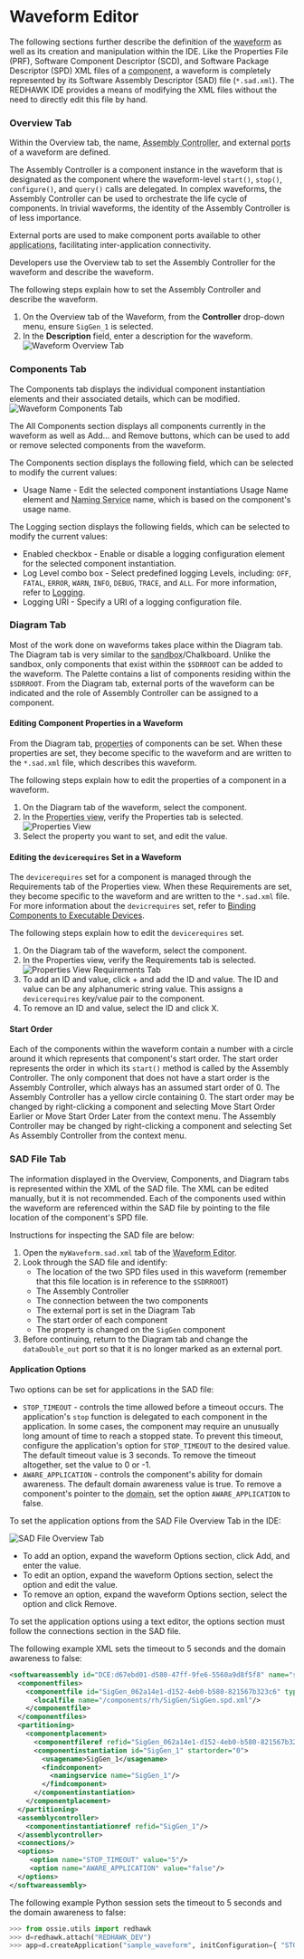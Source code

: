 # Waveform Editor

The following sections further describe the definition of the <abbr title="See Glossary.">waveform</abbr> as well as its creation and manipulation within the IDE. Like the Properties File (PRF), Software Component Descriptor (SCD), and Software Package Descriptor (SPD) XML files of a <abbr title="See Glossary.">component</abbr>, a waveform is completely represented by its Software Assembly Descriptor (SAD) file (`*.sad.xml`). The REDHAWK IDE provides a means of modifying the XML files without the need to directly edit this file by hand.

### Overview Tab

Within the Overview tab, the name, <abbr title="See Glossary.">Assembly Controller</abbr>, and external <abbr title="See Glossary.">ports</abbr> of a waveform are defined.

The Assembly Controller is a component instance in the waveform that is designated as the component where the waveform-level `start()`, `stop()`, `configure()`, and `query()` calls are delegated. In complex waveforms, the Assembly Controller can be used to orchestrate the life cycle of components. In trivial waveforms, the identity of the Assembly Controller is of less importance.

External ports are used to make component ports available to other <abbr title="See Glossary.">applications</abbr>, facilitating inter-application connectivity.

Developers use the Overview tab to set the Assembly Controller for the waveform and describe the waveform.

The following steps explain how to set the Assembly Controller and describe the waveform.

1.  On the Overview tab of the Waveform, from the **Controller** drop-down menu, ensure `SigGen_1` is selected.
2.  In the **Description** field, enter a description for the waveform.
![Waveform Overview Tab](img/REDHAWK_Waveform_Overview_Tab.png)

### Components Tab

The Components tab displays the individual component instantiation elements and their associated details, which can be modified.
![Waveform Components Tab](img/Components_Tab.png)

The All Components section displays all components currently in the waveform as well as Add... and Remove buttons, which can be used to add or remove selected components from the waveform.

The Components section displays the following field, which can be selected to modify the current values:

  - Usage Name - Edit the selected component instantiations Usage Name element and <abbr title="See Glossary.">Naming Service</abbr> name, which is based on the component's usage name.

The Logging section displays the following fields, which can be selected to modify the current values:

  - Enabled checkbox - Enable or disable a logging configuration element for the selected component instantiation.
  - Log Level combo box - Select predefined logging Levels, including: `OFF`, `FATAL`, `ERROR`, `WARN`, `INFO`, `DEBUG`, `TRACE`, and `ALL`. For more information, refer to [Logging](../logging/_index.html).
  - Logging URI - Specify a URI of a logging configuration file.

### Diagram Tab

Most of the work done on waveforms takes place within the Diagram tab. The Diagram tab is very similar to the <abbr title="See Glossary.">sandbox</abbr>/Chalkboard. Unlike the sandbox, only components that exist within the `$SDRROOT` can be added to the waveform. The Palette contains a list of components residing within the `$SDRROOT`. From the Diagram tab, external ports of the waveform can be indicated and the role of Assembly Controller can be assigned to a component.

#### Editing Component Properties in a Waveform

From the Diagram tab, <abbr title="See Glossary.">properties</abbr> of components can be set. When these properties are set, they become specific to the waveform and are written to the `*.sad.xml` file, which describes this waveform.

The following steps explain how to edit the properties of a component in a waveform.

1.  On the Diagram tab of the waveform, select the component.
2.  In the <abbr title="See Glossary.">Properties view</abbr>, verify the Properties tab is selected.
![Properties View](img/properties.png)
3.  Select the property you want to set, and edit the value.

#### Editing the `devicerequires` Set in a Waveform

The `devicerequires` set for a component is managed through the Requirements tab of the Properties view. When these Requirements are set, they become specific to the waveform and are written to the `*.sad.xml` file. For more information about the `devicrequires` set, refer to [Binding Components to Executable Devices](../waveforms/deployment-resources.html#binding-components-to-executable-devices).

The following steps explain how to edit the `devicerequires` set.

1.  On the Diagram tab of the waveform, select the component.
2.  In the Properties view, verify the Requirements tab is selected.
![ Properties View Requirements Tab](img/requirementstab.png)
3.  To add an ID and value, click + and add the ID and value. The ID and value can be any alphanumeric string value. This assigns a `devicerequires` key/value pair to the component.
4.  To remove an ID and value, select the ID and click X.

#### Start Order

Each of the components within the waveform contain a number with a circle around it which represents that component's start order. The start order represents the order in which its `start()` method is called by the Assembly Controller. The only component that does not have a start order is the Assembly Controller, which always has an assumed start order of 0. The Assembly Controller has a yellow circle containing 0. The start order may be changed by right-clicking a component and selecting Move Start Order Earlier or Move Start Order Later from the context menu. The Assembly Controller may be changed by right-clicking a component and selecting Set As Assembly Controller from the context menu.

### SAD File Tab

The information displayed in the Overview, Components, and Diagram tabs is represented within the XML of the SAD file. The XML can be edited manually, but it is not recommended. Each of the components used within the waveform are referenced within the SAD file by pointing to the file location of the component's SPD file.

Instructions for inspecting the SAD file are below:

1.  Open the `myWaveform.sad.xml` tab of the <abbr title="See Glossary.">Waveform Editor</abbr>.
2.  Look through the SAD file and identify:
    -  The location of the two SPD files used in this waveform (remember that this file location is in reference to the `$SDRROOT`)
    -  The Assembly Controller
    -  The connection between the two components
    -  The external port is set in the Diagram Tab
    -  The start order of each component
    -  The property is changed on the `SigGen` component
3.  Before continuing, return to the Diagram tab and change the `dataDouble_out` port so that it is no longer marked as an external port.

#### Application Options

Two options can be set for applications in the SAD file:

  - `STOP_TIMEOUT` - controls the time allowed before a timeout occurs. The application's `stop` function is delegated to each component in the application. In some cases, the component may require an unusually long amount of time to reach a stopped state. To prevent this timeout, configure the application's option for `STOP_TIMEOUT` to the desired value. The default timeout value is 3 seconds. To remove the timeout altogether, set the value to 0 or -1.
  - `AWARE_APPLICATION` - controls the component's ability for domain awareness. The default domain awareness value is true. To remove a component's pointer to the <abbr title="See Glossary.">domain</abbr>, set the option `AWARE_APPLICATION` to false.

To set the application options from the SAD File Overview Tab in the IDE:

![SAD File Overview Tab](img/sad_options.png)

  - To add an option, expand the waveform Options section, click Add, and enter the value.
  - To edit an option, expand the waveform Options section, select the option and edit the value.
  - To remove an option, expand the waveform Options section, select the option and click Remove.

To set the application options using a text editor, the options section must follow the connections section in the SAD file.

The following example XML sets the timeout to 5 seconds and the domain awareness to false:

```xml
<softwareassembly id="DCE:d67ebd01-d580-47ff-9fe6-5560a9d8f5f8" name="sample_waveform">
  <componentfiles>
    <componentfile id="SigGen_062a14e1-d152-4eb0-b580-821567b323c6" type="SPD">
      <localfile name="/components/rh/SigGen/SigGen.spd.xml"/>
    </componentfile>
  </componentfiles>
  <partitioning>
    <componentplacement>
      <componentfileref refid="SigGen_062a14e1-d152-4eb0-b580-821567b323c6"/>
      <componentinstantiation id="SigGen_1" startorder="0">
        <usagename>SigGen_1</usagename>
        <findcomponent>
          <namingservice name="SigGen_1"/>
        </findcomponent>
      </componentinstantiation>
    </componentplacement>
  </partitioning>
  <assemblycontroller>
    <componentinstantiationref refid="SigGen_1"/>
  </assemblycontroller>
  <connections/>
  <options>
     <option name="STOP_TIMEOUT" value="5"/>
     <option name="AWARE_APPLICATION" value="false"/>
  </options>
</softwareassembly>
```

The following example Python session sets the timeout to 5 seconds and the domain awareness to false:

```python
>>> from ossie.utils import redhawk
>>> d=redhawk.attach("REDHAWK_DEV")
>>> app=d.createApplication("sample_waveform", initConfiguration={ "STOP_TIMEOUT" : "5" ,  "AWARE_APPLICATION" : "false" } )
```
